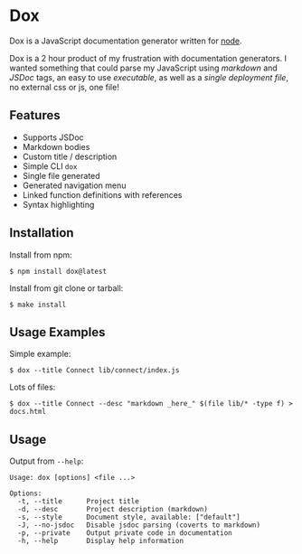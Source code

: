 # Dox

 Dox is a JavaScript documentation generator written for [node](http://nodejs.org).

 Dox is a 2 hour product of my frustration with documentation generators. I wanted
 something that could parse my JavaScript using _markdown_ and _JSDoc_ tags, an easy
 to use _executable_, as well as a _single deployment file_, no external css or js, one file!

## Features

  * Supports JSDoc
  * Markdown bodies
  * Custom title / description
  * Simple CLI `dox`
  * Single file generated
  * Generated navigation menu
  * Linked function definitions with references
  * Syntax highlighting

## Installation

Install from npm:

    $ npm install dox@latest

Install from git clone or tarball:

    $ make install

## Usage Examples

Simple example:

    $ dox --title Connect lib/connect/index.js

Lots of files:

    $ dox --title Connect --desc "markdown _here_" $(file lib/* -type f) > docs.html

## Usage

Output from `--help`:

    Usage: dox [options] <file ...>

	Options:
	  -t, --title      Project title
	  -d, --desc       Project description (markdown)
	  -s, --style      Document style, available: ["default"]
	  -J, --no-jsdoc   Disable jsdoc parsing (coverts to markdown)
	  -p, --private    Output private code in documentation
	  -h, --help       Display help information

